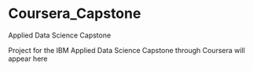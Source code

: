 # Coursera_Capstone
Applied Data Science Capstone

Project for the IBM Applied Data Science Capstone through Coursera will appear here
